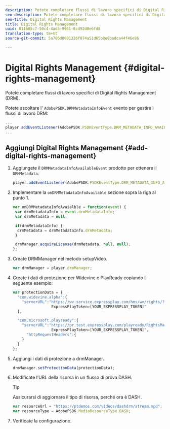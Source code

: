 ```yaml
---
description: Potete completare flussi di lavoro specifici di Digital Rights Management (DRM).
seo-description: Potete completare flussi di lavoro specifici di Digital Rights Management (DRM).
seo-title: Digital Rights Management
title: Digital Rights Management
uuid: 011605c7-50c4-4ad5-9961-8cd92d0e6fd8
translation-type: tm+mt
source-git-commit: 5a786d8001326f874a51d65b8e8badca44f46e96

---
```



# Digital Rights Management {#digital-rights-management}

Potete completare flussi di lavoro specifici di Digital Rights Management (DRM).

Potete ascoltare l&#39; `AdobePSDK.DRMMetadataInfoEvent` evento per gestire i flussi di lavoro DRM:

```js
... 
player.addEventListener(AdobePSDK.PSDKEventType.DRM_METADATA_INFO_AVAILABLE, onDRMMetadataInfoAvailable);
...
```

## Aggiungi Digital Rights Management {#add-digital-rights-management}

1. Aggiungete il `DRMMetadataInfoAvailableEvent` prodotto per ottenere il `DRMMetadata`.

   ```js
   player.addEventListener(AdobePSDK.PSDKEventType.DRM_METADATA_INFO_AVAILABLE, onDRMMetadataInfoAvaialble);
   ```

1. Implementare la `onDRMMetadataInfoAvailable` sezione sopra la riga al punto 1.

   ```js
   var onDRMMetadataInfoAvaialble = function(event) { 
    var drmMetadataInfo = event.drmMetadataInfo; 
    var drmMetadata = null; 
   
    if(drmMetadataInfo) { 
     drmMetadata = drmMetadataInfo.drmMetadata; 
    } 
   
    drmManager.acquireLicense(drmMetadata, null, null); 
   };
   ```

1. Create DRMManager nel metodo setupVideo.

   ```js
   var drmManager = player.drmManager;
   ```

1. Create i dati di protezione per Widevine e PlayReady copiando il seguente esempio:

   ```js
   var protectionData = { 
     "com.widevine.alpha":{ 
       "serverURL":"https://wv.service.expressplay.com/hms/wv/rights/? 
                    ExpressPlayToken=[YOUR_EXPRESSPLAY_TOKEN]"  
     }, 
   
     "com.microsoft.playready":{ 
       "serverURL":"https://pr.test.expressplay.com/playready/RightsManager.asmx? 
                    ExpressPlayToken=[YOUR_EXPRESSPLAY_TOKEN]", 
         "httpRequestHeaders":{ 
       } 
     } 
   };
   ```

1. Aggiungi i dati di protezione a drmManager.

   ```js
   drmManager.setProtectionData(protectionData);
   ```

1. Modificate l’URL della risorsa in un flusso di prova DASH.

   >[!TIP]
   >
   >Assicurarsi di aggiornare il tipo di risorsa, perché ora è DASH.

   ```js
   var resourceUrl = "https://ptdemos.com/videos/dashdrm/stream.mpd"; 
   var resourceType = AdobePSDK.MediaResourceType.DASH;
   ```

1. Verificate la configurazione.